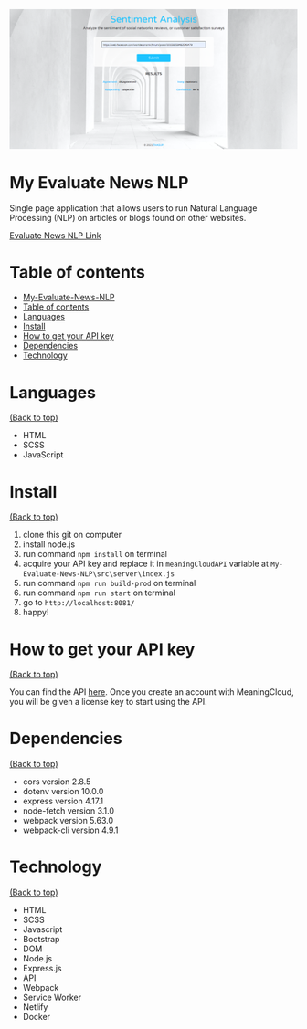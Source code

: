 <!-- Add banner here -->

![My_project](docs/preview4.png)

# My Evaluate News NLP

<!-- Describe your project in brief -->

Single page application that allows users to run Natural Language Processing (NLP) on articles or blogs found on other websites.

[Evaluate News NLP Link](https://thasup-sentiment-analysis.netlify.app/)

# Table of contents

- [My-Evaluate-News-NLP](#my-evaluate-news-nlp)
- [Table of contents](#table-of-contents)
- [Languages](#languages)
- [Install](#install)
- [How to get your API key](#how-to-get-your-api-key)
- [Dependencies](#dependencies)
- [Technology](#technology)

# Languages

[(Back to top)](#table-of-contents)

- HTML
- SCSS
- JavaScript

# Install

[(Back to top)](#table-of-contents)

1. clone this git on computer
2. install node.js
3. run command `npm install` on terminal
4. acquire your API key and replace it in `meaningCloudAPI` variable at `My-Evaluate-News-NLP\src\server\index.js`
5. run command `npm run build-prod` on terminal
6. run command `npm run start` on terminal
7. go to `http://localhost:8081/`
8. happy!

# How to get your API key

[(Back to top)](#table-of-contents)

You can find the API [here](https://www.meaningcloud.com/developer/sentiment-analysis). Once you create an account with MeaningCloud, you will be given a license key to start using the API.

# Dependencies

[(Back to top)](#table-of-contents)

- cors version 2.8.5
- dotenv version 10.0.0
- express version 4.17.1
- node-fetch version 3.1.0
- webpack version 5.63.0
- webpack-cli version 4.9.1

# Technology

[(Back to top)](#table-of-contents)

- HTML
- SCSS
- Javascript
- Bootstrap
- DOM
- Node.js
- Express.js
- API
- Webpack
- Service Worker
- Netlify
- Docker
